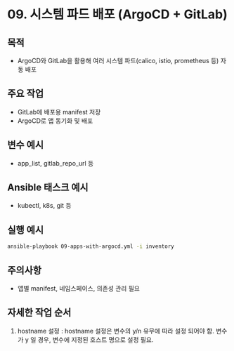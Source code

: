 # 09. 시스템 파드 배포 (ArgoCD + GitLab)

## 목적
- ArgoCD와 GitLab을 활용해 여러 시스템 파드(calico, istio, prometheus 등) 자동 배포

## 주요 작업
- GitLab에 배포용 manifest 저장
- ArgoCD로 앱 동기화 및 배포

## 변수 예시
- app_list, gitlab_repo_url 등

## Ansible 태스크 예시
- kubectl, k8s, git 등

## 실행 예시
```bash
ansible-playbook 09-apps-with-argocd.yml -i inventory
```

## 주의사항
- 앱별 manifest, 네임스페이스, 의존성 관리 필요 


## 자세한 작업 순서
1. hostname 설정 : hostname 설정은 변수의 y/n 유무에 따라 설정 되어야 함. 변수가 y 일 경우, 변수에 지정된 호스트 명으로 설정 필요.